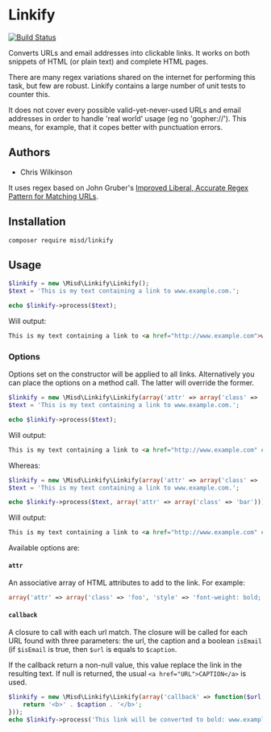 Linkify
=======

[![Build Status](https://secure.travis-ci.org/misd-service-development/php-linkify.png)](http://travis-ci.org/misd-service-development/php-linkify)

Converts URLs and email addresses into clickable links. It works on both snippets of HTML (or plain text) and complete HTML pages.

There are many regex variations shared on the internet for performing this task, but few are robust. Linkify contains a large number of unit tests to counter this.

It does not cover every possible valid-yet-never-used URLs and email addresses in order to handle 'real world' usage (eg no 'gopher://'). This means, for example, that it copes better with punctuation errors.

Authors
-------

* Chris Wilkinson

It uses regex based on John Gruber's [Improved Liberal, Accurate Regex Pattern for Matching URLs](http://daringfireball.net/2010/07/improved_regex_for_matching_urls).

Installation
------------

`composer require misd/linkify`

Usage
-----

```php
$linkify = new \Misd\Linkify\Linkify();
$text = 'This is my text containing a link to www.example.com.';

echo $linkify->process($text);
```

Will output:

```html
This is my text containing a link to <a href="http://www.example.com">www.example.com</a>.
```

### Options

Options set on the constructor will be applied to all links. Alternatively you can place the options on a method call. The latter will override the former.

```php
$linkify = new \Misd\Linkify\Linkify(array('attr' => array('class' => 'foo')));
$text = 'This is my text containing a link to www.example.com.';

echo $linkify->process($text);
```

Will output:

```html
This is my text containing a link to <a href="http://www.example.com" class="foo">www.example.com</a>.
```

Whereas:

```php
$linkify = new \Misd\Linkify\Linkify(array('attr' => array('class' => 'foo')));
$text = 'This is my text containing a link to www.example.com.';

echo $linkify->process($text, array('attr' => array('class' => 'bar')));
```

Will output:

```html
This is my text containing a link to <a href="http://www.example.com" class="bar">www.example.com</a>.
```

Available options are:

#### `attr`

An associative array of HTML attributes to add to the link. For example:

```php
array('attr' => array('class' => 'foo', 'style' => 'font-weight: bold; color: red;')
```

#### `callback`

A closure to call with each url match. The closure will be called for each URL found with three parameters: the url, the caption and a boolean `isEmail` (if `$isEmail` is true, then `$url` is equals to `$caption`.

If the callback return a non-null value, this value replace the link in the resulting text. If null is returned, the usual `<a href="URL">CAPTION</a>` is used.

```php
$linkify = new \Misd\Linkify\Linkify(array('callback' => function($url, $caption, $isEmail) {
    return '<b>' . $caption . '</b>';
}));
echo $linkify->process('This link will be converted to bold: www.example.com.'));
```
